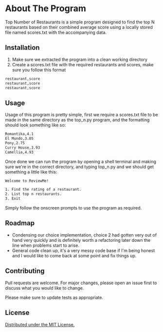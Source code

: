 # About The Program

Top Number of Restaurants is a simple program designed to find the top N restaurants based on their combined average score using a locally stored file named scores.txt with the accompanying data.

## Installation

1. Make sure we extracted the program into a clean working directory
2. Create a scores.txt file with the required restaurants and scores, make sure you follow this format
```sh
restaurant,score
restaurant,score
restaurant,score
```

## Usage

Usage of this program is pretty simple, first we require a scores.txt file to be made in the same directory as the top_n.py program, and the formatting should look something like so:

```sh
Romantika,4.1
El Mundo,3.05
Pony,2.75
Curry House,3.93
Camellia,4.93
```

Once done we can run the program by opening a shell terminal and making sure we're in the correct directory, and typing top_n.py and we should get something a little like this:

```sh
Welcome to ReviewMe!

1. Find the rating of a restaurant.
2. List top n restaurants.
3. Exit
```

Simply follow the onscreen prompts to use the program as required.

## Roadmap

- Condensing our choice implementation, choice 2 had gotten very out of hand very quickly and is definitely worth a refactoring later down the line when problems start to arise.
- General code clean up, it's a very messy code base if I'm being honest and I would like to come back at some point and fix things up.

## Contributing
Pull requests are welcome. For major changes, please open an issue first to discuss what you would like to change.

Please make sure to update tests as appropriate.

## License

[Distributed under the MIT License.](https://choosealicense.com/licenses/mit/)
